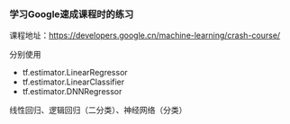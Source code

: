 ### 学习Google速成课程时的练习  

课程地址：https://developers.google.cn/machine-learning/crash-course/

分别使用
- tf.estimator.LinearRegressor  
- tf.estimator.LinearClassifier  
- tf.estimator.DNNRegressor

线性回归、逻辑回归（二分类）、神经网络（分类）
